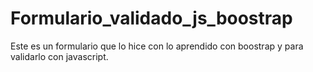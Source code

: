 # Formulario_validado_js_boostrap

Este es un formulario que lo hice con lo aprendido con boostrap y para validarlo con javascript. 
